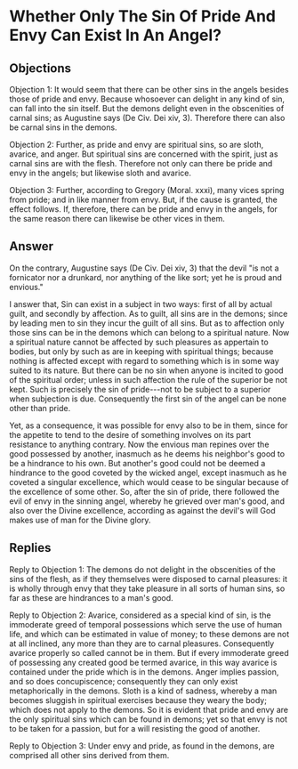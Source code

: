 # Whether Only The Sin Of Pride And Envy Can Exist In An Angel?

## Objections

Objection 1: It would seem that there can be other sins in the angels besides those of pride and envy. Because whosoever can delight in any kind of sin, can fall into the sin itself. But the demons delight even in the obscenities of carnal sins; as Augustine says (De Civ. Dei xiv, 3). Therefore there can also be carnal sins in the demons.

Objection 2: Further, as pride and envy are spiritual sins, so are sloth, avarice, and anger. But spiritual sins are concerned with the spirit, just as carnal sins are with the flesh. Therefore not only can there be pride and envy in the angels; but likewise sloth and avarice.

Objection 3: Further, according to Gregory (Moral. xxxi), many vices spring from pride; and in like manner from envy. But, if the cause is granted, the effect follows. If, therefore, there can be pride and envy in the angels, for the same reason there can likewise be other vices in them.

## Answer

On the contrary, Augustine says (De Civ. Dei xiv, 3) that the devil "is not a fornicator nor a drunkard, nor anything of the like sort; yet he is proud and envious."

I answer that, Sin can exist in a subject in two ways: first of all by actual guilt, and secondly by affection. As to guilt, all sins are in the demons; since by leading men to sin they incur the guilt of all sins. But as to affection only those sins can be in the demons which can belong to a spiritual nature. Now a spiritual nature cannot be affected by such pleasures as appertain to bodies, but only by such as are in keeping with spiritual things; because nothing is affected except with regard to something which is in some way suited to its nature. But there can be no sin when anyone is incited to good of the spiritual order; unless in such affection the rule of the superior be not kept. Such is precisely the sin of pride---not to be subject to a superior when subjection is due. Consequently the first sin of the angel can be none other than pride.

Yet, as a consequence, it was possible for envy also to be in them, since for the appetite to tend to the desire of something involves on its part resistance to anything contrary. Now the envious man repines over the good possessed by another, inasmuch as he deems his neighbor's good to be a hindrance to his own. But another's good could not be deemed a hindrance to the good coveted by the wicked angel, except inasmuch as he coveted a singular excellence, which would cease to be singular because of the excellence of some other. So, after the sin of pride, there followed the evil of envy in the sinning angel, whereby he grieved over man's good, and also over the Divine excellence, according as against the devil's will God makes use of man for the Divine glory.

## Replies

Reply to Objection 1: The demons do not delight in the obscenities of the sins of the flesh, as if they themselves were disposed to carnal pleasures: it is wholly through envy that they take pleasure in all sorts of human sins, so far as these are hindrances to a man's good.

Reply to Objection 2: Avarice, considered as a special kind of sin, is the immoderate greed of temporal possessions which serve the use of human life, and which can be estimated in value of money; to these demons are not at all inclined, any more than they are to carnal pleasures. Consequently avarice properly so called cannot be in them. But if every immoderate greed of possessing any created good be termed avarice, in this way avarice is contained under the pride which is in the demons. Anger implies passion, and so does concupiscence; consequently they can only exist metaphorically in the demons. Sloth is a kind of sadness, whereby a man becomes sluggish in spiritual exercises because they weary the body; which does not apply to the demons. So it is evident that pride and envy are the only spiritual sins which can be found in demons; yet so that envy is not to be taken for a passion, but for a will resisting the good of another.

Reply to Objection 3: Under envy and pride, as found in the demons, are comprised all other sins derived from them.